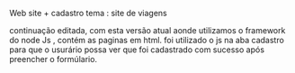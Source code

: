 Web site + cadastro
tema : site de  viagens  


continuação editada, com esta versão  atual  aonde  utilizamos o  framework  do  node  Js ,  contém  as paginas  em html.
foi  utilizado o  js na aba  cadastro  para que  o usurário  possa ver que  foi  cadastrado com sucesso  após  preencher o  formúlario.
